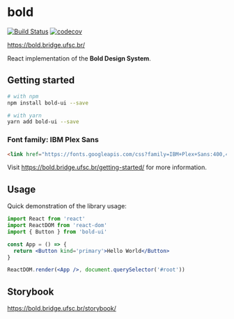 # bold

[![Build Status](https://travis-ci.org/laboratoriobridge/bold.svg?branch=master)](https://travis-ci.org/laboratoriobridge/bold)
[![codecov](https://codecov.io/gh/laboratoriobridge/bold/branch/master/graph/badge.svg)](https://codecov.io/gh/laboratoriobridge/bold)

https://bold.bridge.ufsc.br/

React implementation of the **Bold Design System**.

## Getting started

```sh
# with npm
npm install bold-ui --save

# with yarn
yarn add bold-ui --save
```

### Font family: IBM Plex Sans

```html
<link href="https://fonts.googleapis.com/css?family=IBM+Plex+Sans:400,400i,700,700i" rel="stylesheet" />
```

Visit https://bold.bridge.ufsc.br/getting-started/ for more information.

## Usage

Quick demonstration of the library usage:

```jsx
import React from 'react'
import ReactDOM from 'react-dom'
import { Button } from 'bold-ui'

const App = () => {
  return <Button kind='primary'>Hello World</Button>
}

ReactDOM.render(<App />, document.querySelector('#root'))
```

## Storybook

https://bold.bridge.ufsc.br/storybook/
